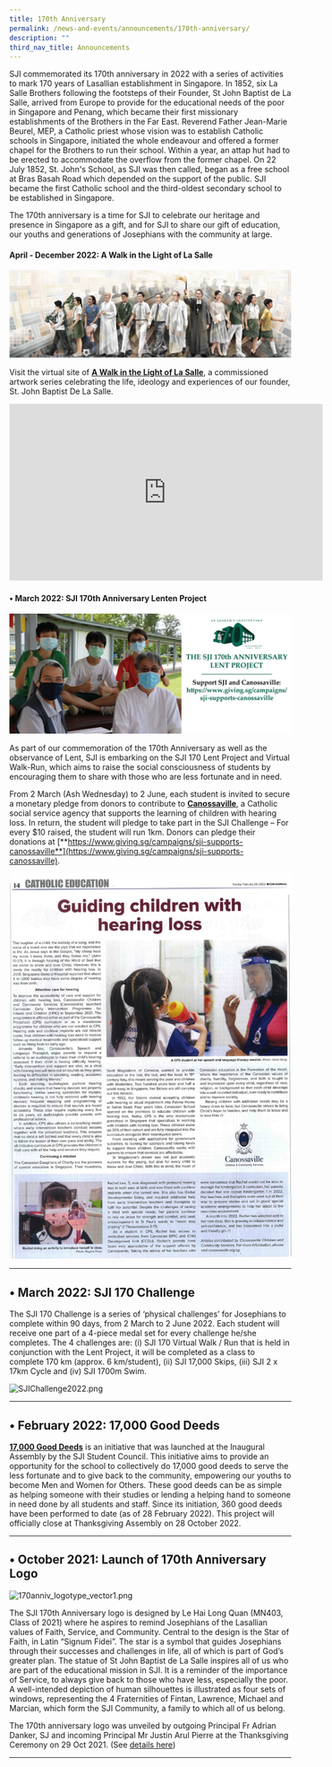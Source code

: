 ```yaml
---
title: 170th Anniversary
permalink: /news-and-events/announcements/170th-anniversary/
description: ""
third_nav_title: Announcements
---
```

SJI commemorated its 170th anniversary in 2022 with a series of activities to mark 170 years of Lasallian establishment in Singapore. In 1852, six La Salle Brothers following the footsteps of their Founder, St John Baptist de La Salle, arrived from Europe to provide for the educational needs of the poor in Singapore and Penang, which became their first missionary establishments of the Brothers in the Far East. Reverend Father Jean-Marie Beurel, MEP, a Catholic priest whose vision was to establish Catholic schools in Singapore, initiated the whole endeavour and offered a former chapel for the Brothers to run their school. Within a year, an attap hut had to be erected to accommodate the overflow from the former chapel. On 22 July 1852, St. John's School, as SJI was then called, began as a free school at Bras Basah Road which depended on the support of the public. SJI became the first Catholic school and the third-oldest secondary school to be established in Singapore.

  

The 170th anniversary is a time for SJI to celebrate our heritage and presence in Singapore as a gift, and for SJI to share our gift of education, our youths and generations of Josephians with the community at large.

#### April - December 2022: A Walk in the Light of La Salle

![December 2022: A Walk in the Light of La Salle](/images/Final_1500x4805.jpeg)

Visit the virtual site of **[A Walk in the Light of La Salle](https://sites.google.com/sji.edu.sg/awalkinthelightoflasalle)**, a commissioned artwork series celebrating the life, ideology and experiences of our founder, St. John Baptist De La Salle.

  
<iframe width="560" height="315" src="https://www.youtube.com/embed/YfKEVrD-IMM" title="YouTube video player" frameborder="0" allow="accelerometer; autoplay; clipboard-write; encrypted-media; gyroscope; picture-in-picture; web-share" allowfullscreen></iframe>
  

  

#### • March 2022: SJI 170th Anniversary Lenten Project

![SJI 170th Anniversary Lenten Project](/images/homepage%202400x1042px-170Lent.jpeg)

As part of our commemoration of the 170th Anniversary as well as the observance of Lent, SJI is embarking on the SJI 170 Lent Project and Virtual Walk-Run, which aims to raise the social consciousness of students by encouraging them to share with those who are less fortunate and in need.

  

From 2 March (Ash Wednesday) to 2 June, each student is invited to secure a monetary pledge from donors to contribute to **[Canossaville](https://www.sji.edu.sg/qql/slot/u560/News%20and%20Events/Announcements/2022/CN-Canossaville.jpg)**, a Catholic social service agency that supports the learning of children with hearing loss. In return, the student will pledge to take part in the SJI Challenge – For every $10 raised, the student will run 1km. Donors can pledge their donations at [**https://www.giving.sg/campaigns/sji-supports-canossaville**](https://www.giving.sg/campaigns/sji-supports-canossaville).

![Canossaville](/images/CN-Canossaville.jpeg)

* * *

• March 2022: SJI 170 Challenge
-------------------------------

The SJI 170 Challenge is a series of ‘physical challenges’ for Josephians to complete within 90 days, from 2 March to 2 June 2022. Each student will receive one part of a 4-piece medal set for every challenge he/she completes. The 4 challenges are: (i) SJI 170 Virtual Walk / Run that is held in conjunction with the Lent Project, it will be completed as a class to complete 170 km (approx. 6 km/student), (ii) SJI 17,000 Skips, (iii) SJI 2 x 17km Cycle and (iv) SJI 1700m Swim.

![SJIChallenge2022.png](https://www.sji.edu.sg/qql/slot/u560/News%20and%20Events/Announcements/2022/SJIChallenge2022.png)  

* * *

• February 2022: 17,000 Good Deeds
----------------------------------

**[17,000 Good Deeds](https://sites.google.com/sji.edu.sg/17-000-good-deeds-2022)** is an initiative that was launched at the Inaugural Assembly by the SJI Student Council. This initiative aims to provide an opportunity for the school to collectively do 17,000 good deeds to serve the less fortunate and to give back to the community, empowering our youths to become Men and Women for Others. These good deeds can be as simple as helping someone with their studies or lending a helping hand to someone in need done by all students and staff. Since its initiation, 360 good deeds have been performed to date (as of 28 February 2022). This project will officially close at Thanksgiving Assembly on 28 October 2022.

  

* * *

• October 2021: Launch of 170th Anniversary Logo
------------------------------------------------

![170anniv_logotype_vector1.png](https://www.sji.edu.sg/qql/slot/u560/News%20and%20Events/Announcements/2021/170anniv_logotype_vector1.png)

The SJI 170th Anniversary logo is designed by Le Hai Long Quan (MN403, Class of 2021) where he aspires to remind Josephians of the Lasallian values of Faith, Service, and Community. Central to the design is the Star of Faith, in Latin “Signum Fidei”. The star is a symbol that guides Josephians through their successes and challenges in life, all of which is part of God’s greater plan. The statue of St John Baptist de La Salle inspires all of us who are part of the educational mission in SJI. It is a reminder of the importance of Service, to always give back to those who have less, especially the poor. A well-intended depiction of human silhouettes is illustrated as four sets of windows, representing the 4 Fraternities of Fintan, Lawrence, Michael and Marcian, which form the SJI Community, a family to which all of us belong.

The 170th anniversary logo was unveiled by outgoing Principal Fr Adrian Danker, SJ and incoming Principal Mr Justin Arul Pierre at the Thanksgiving Ceremony on 29 Oct 2021. (See [details here](https://www.sji.edu.sg/news-and-events/news-highlights/2021#_ptoh_101681))

  
  

* * *